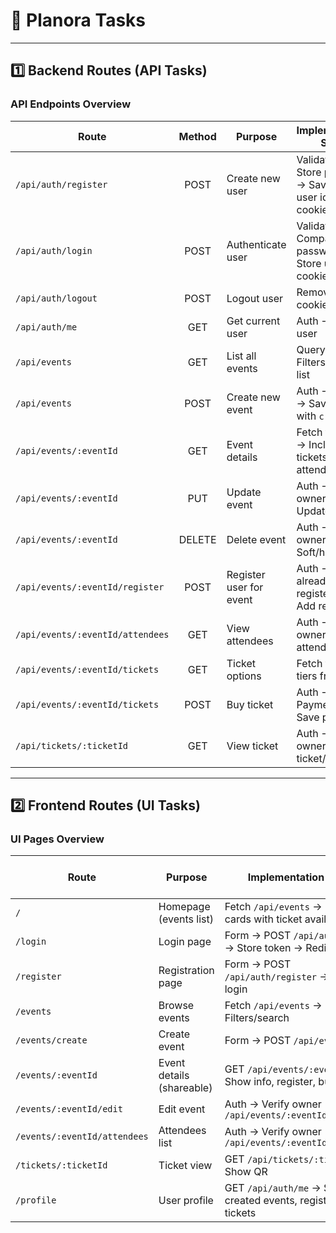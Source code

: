 # 📝 Planora Tasks

---

## 1️⃣ Backend Routes (API Tasks)

### API Endpoints Overview

| **Route**                        | **Method** | **Purpose**             | **Implementation Steps**                                   | **👤 Assigned To** | **✅ Done** |
| -------------------------------- | :--------: | ----------------------- | ---------------------------------------------------------- | :----------------: | :---------: |
| `/api/auth/register`             |    POST    | Create new user         | Validate → Store password → Save → Store user id as cookie |      Emediong      |     ⬜      |
| `/api/auth/login`                |    POST    | Authenticate user       | Validate → Compare password → Store user id as cookie      |      Emediong      |     ⬜      |
| `/api/auth/logout`               |    POST    | Logout user             | Remove user id cookie                                      |      Emediong      |     ⬜      |
| `/api/auth/me`                   |    GET     | Get current user        | Auth → Fetch user                                          |      Emediong      |     ⬜      |
| `/api/events`                    |    GET     | List all events         | Query DB → Filters → Return list                           |     Idaraobong     |     ⬜      |
| `/api/events`                    |    POST    | Create new event        | Auth → Validate → Save event with `creatorId`              |     Idaraobong     |     ⬜      |
| `/api/events/:eventId`           |    GET     | Event details           | Fetch from DB → Include tickets, attendees count           |     Idaraobong     |     ⬜      |
| `/api/events/:eventId`           |    PUT     | Update event            | Auth → Verify ownership → Update fields                    |     Idaraobong     |     ⬜      |
| `/api/events/:eventId`           |   DELETE   | Delete event            | Auth → Verify ownership → Soft/hard delete                 |     Idaraobong     |     ⬜      |
| `/api/events/:eventId/register`  |    POST    | Register user for event | Auth → Check already registered → Add record               |     Ekomobong      |     ✅      |
| `/api/events/:eventId/attendees` |    GET     | View attendees          | Auth → Verify owner → Fetch attendees                      |       Cravey       |     ⬜      |
| `/api/events/:eventId/tickets`   |    GET     | Ticket options          | Fetch ticket tiers from DB                                 |       Cravey       |     ⬜      |
| `/api/events/:eventId/tickets`   |    POST    | Buy ticket              | Auth → Payment → Save purchase                             |        ---         |     ⬜      |
| `/api/tickets/:ticketId`         |    GET     | View ticket             | Auth → Verify owner → Return ticket/QR                     |       Cravey       |     ⬜      |

---

## 2️⃣ Frontend Routes (UI Tasks)

### UI Pages Overview

| **Route**                    | **Purpose**               | **Implementation Steps**                                         | **👤 Assigned To** | **✅ Done** |
| ---------------------------- | ------------------------- | ---------------------------------------------------------------- | :----------------: | :---------: |
| `/`                          | Homepage (events list)    | Fetch `/api/events` → Display cards with ticket availability     |       Davies       |     ✅      |
| `/login`                     | Login page                | Form → POST `/api/auth/login` → Store token → Redirect           |      Kenneth       |     ⬜      |
| `/register`                  | Registration page         | Form → POST `/api/auth/register` → Auto-login                    |      Uwakmfon      |     ⬜      |
| `/events`                    | Browse events             | Fetch `/api/events` → Filters/search                             |        ---         |     ⬜      |
| `/events/create`             | Create event              | Form → POST `/api/events`                                        |       Davies       |     ✅      |
| `/events/:eventId`           | Event details (shareable) | GET `/api/events/:eventId` → Show info, register, buy tickets    |        ---         |     ⬜      |
| `/events/:eventId/edit`      | Edit event                | Auth → Verify owner → PUT `/api/events/:eventId`                 |        ---         |     ⬜      |
| `/events/:eventId/attendees` | Attendees list            | Auth → Verify owner → GET `/api/events/:eventId/attendees`       |     Daniel Aji     |     ✅      |
| `/tickets/:ticketId`         | Ticket view               | GET `/api/tickets/:ticketId` → Show QR                           |        ---         |     ⬜      |
| `/profile`                   | User profile              | GET `/api/auth/me` → Show created events, registrations, tickets |     Daniel Aji     |     ✅      |
